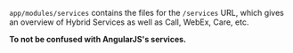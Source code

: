 `app/modules/services` contains the files for the `/services` URL, which gives an overview of Hybrid Services as well as Call, WebEx, Care, etc.

**To not be confused with AngularJS's services.**
